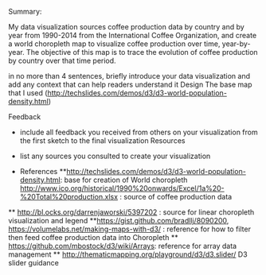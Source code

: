 Summary:

My data visualization sources coffee production data by country and by year from 1990-2014
 from the International Coffee Organization, and create a world choropleth map to visualize
 coffee production over time, year-by-year.  The objective of this map is to trace the evolution 
 of coffee production by country over that time period.  


 in no more than 4 sentences, briefly introduce your data visualization and add any context that can help readers understand it
Design 
The base map that I used (http://techslides.com/demos/d3/d3-world-population-density.html)


Feedback 

- include all feedback you received from others on your visualization from the first sketch to the final visualization
Resources 

- list any sources you consulted to create your visualization
* References
**http://techslides.com/demos/d3/d3-world-population-density.html: base for creation of World choropleth
http://www.ico.org/historical/1990%20onwards/Excel/1a%20-%20Total%20production.xlsx : source of coffee production data

** http://bl.ocks.org/darrenjaworski/5397202  : source for linear choropleth visualization and legend
**https://gist.github.com/bradllj/8090200, 
  https://volumelabs.net/making-maps-with-d3/ : reference for how to filter then feed coffee production data 
into Choropleth
** https://github.com/mbostock/d3/wiki/Arrays: reference for array data management
** http://thematicmapping.org/playground/d3/d3.slider/ D3 slider guidance
